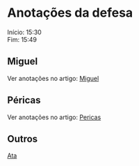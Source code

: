 # Anotações da defesa

Início: 15:30  
Fim: 15:49  

## Miguel

Ver anotações no artigo: [Miguel](tcc_MatheusMahnke_2022-07-06_banca_Miguel.pdf "Miguel")  

## Péricas

Ver anotações no artigo: [Pericas](tcc_MatheusMahnke_2022-07-06_banca_Pericas.pdf "Pericas")  

## Outros

[Ata](tcc_MatheusMahnke_2022-07-06_banca_ata.pdf "Ata")  
